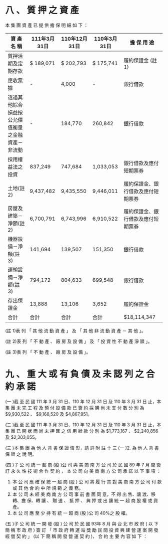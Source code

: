 # 八 、 質 押 之 資 產

本 集 團 資 產 已 提 供 擔 保 明 細 如 下 ：

|資 產 名 稱|111年3月31日|110年12月31日|110年3月31日|擔 保 用 途|
|---|---|---|---|---|
|質押活期及定期存款|$ 189,071|$ 202,793|$ 175,741|履約保證金 (註1)|
|應收票據|-|4,000|-|銀行借款|
|透過其他綜合損益按公允價值衡量之金融資產－非流動|-|184,770|260,842|銀行借款|
|採用權益法之投資|837,249|747,684|1,033,053|銀行借款及應付短期票券|
|土地(註2)|9,437,482|9,435,550|9,446,011|履約保證金、銀行借款及應付短期票券|
|房屋及建築－淨額(註2)|6,700,791|6,743,996|6,910,522|履約保證金、銀行借款及應付短期票券|
|機器設備－淨額(註3)|141,694|139,507|151,350|銀行借款|
|運輸設備－淨額(註3)|794,172|804,633|699,548|銀行借款|
|存出保證金|13,888|13,106|3,652|履約保證金|
|合計|合計|合計|合計|$18,114,347|

(註 1)表 列 「 其 他 流 動 資 產 」 及 「 其 他 非 流 動 資 產 － 其 他 」。

(註 2)表 列 「 不 動 產 、 廠 房 及 設 備 」 及 「 投 資 性 不 動 產 淨 額 」。

(註 3)表 列 「 不 動 產 、 廠 房 及 設 備 」。

# 九 、 重 大 或 有 負 債 及 未 認 列 之 合 約 承 諾

(一 )截 至 民 國 111 年 3 月 31 日、110 年 12 月 31 日 及 110 年 3 月 31 日 止，本 集 團 未 完 工 程 及 預 付 設 備 款 已 簽 約 採 購 尚 未 支 付 數 分 別 為 $9,930,522 、 $9,168,520 及 $4,867,951。

(二 )截 至 民 國 111 年 3 月 31 日、110 年 12 月 31 日 及 110 年 3 月 31 日 止，本 集 團 已 開 狀 而 尚 未 押 匯 之 信 用 狀 款 分 別 為 $1,773,167 、 $2,240,856 及 $2,303,055。

(三 )本 集 團 為 他 人 背 書 保 證 情 形，請 詳 附 註 十 三 (一 )2. 為 他 人 背 書 保 證 之 說 明。

(四 )子 公 司 統 一 超 商 (股 )公 司 與 美 商 南 方 公 司 於 民 國 89 年 7 月 間 簽 訂 永 久 性 技 術 合 作 契 約 ， 本 公 司 向 美 商 南 方 公 司 承 諾 以 下 事 項 ：

1. 本 公 司 應 確 保 統 一 超 商 (股 ) 公 司 將 履 行 其 對 美 商 南 方 公 司 付 款 或 其 他 合 約 中 所 規 範 之 義 務。
2. 本 公 司 未 經 美 商 南 方 公 司 事 前 書 面 同 意，不 得 出 售、讓 渡、移 轉、擔 保、轉 讓 、 贈 送 、 抵 押 、 典 押 或 出 讓 統 一 超 商 股 權 或 資 產。
3. 本 公 司 應 至 少 持 有 統 一 超 商 (股 )公 司 40%之 股 權。

(五 )子 公 司 統 一 開 發 (股 ) 公 司 於 民 國 93年 8 月 與 台 北 市 政 府 ( 以 下 簡 稱 市 政 府 ) 簽 訂 「 市 政 府 轉 運 站 獎 勵 民 間 投 資 興 建 營 運 案 開 發 經 營 契 約 」 (以 下 簡 稱 開 發 營 運 契 約 )， 合 約 主 要 內 容 如 下 ：
